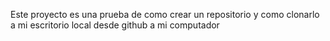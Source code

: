 Este proyecto es una prueba de como crear un repositorio y como clonarlo a mi escritorio local desde github a mi computador